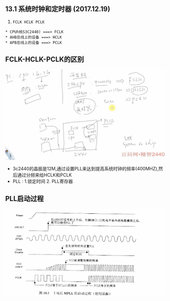 ## 13.1 系统时钟和定时器 (2017.12.19)
1. `FCLK HCLK PCLK`
```
* CPUh核S3C2440) ===> FCLK
* AHB总线上的设备 ===> HCLK
* APB总线上的设备 ===> PCLK
```
## FCLK-HCLK-PCLK的区别
![FCLK-HCLK-PCLK的区别](https://github.com/GalenDeng/Embedded-Linux/blob/master/13.%20%E7%B3%BB%E7%BB%9F%E6%97%B6%E9%92%9F%E5%92%8C%E5%AE%9A%E6%97%B6%E5%99%A8/%E7%B3%BB%E7%BB%9F%E6%97%B6%E9%92%9F%E5%92%8C%E5%AE%9A%E6%97%B6%E5%99%A8%E5%9B%BE%E7%89%87%E7%AC%94%E8%AE%B0/FCLK-HCLK-PCLK%E7%9A%84%E5%8C%BA%E5%88%AB.JPG)
* 3c2440的晶振是12M,通过设置PLL来达到提高系统时钟的频率(400MHZ),然后通过分频来给HCLK和PCLK
* PLL : 1.锁定时间 2. PLL寄存器
## PLL启动过程
![PLL启动过程](https://github.com/GalenDeng/Embedded-Linux/blob/master/13.%20%E7%B3%BB%E7%BB%9F%E6%97%B6%E9%92%9F%E5%92%8C%E5%AE%9A%E6%97%B6%E5%99%A8/%E7%B3%BB%E7%BB%9F%E6%97%B6%E9%92%9F%E5%92%8C%E5%AE%9A%E6%97%B6%E5%99%A8%E5%9B%BE%E7%89%87%E7%AC%94%E8%AE%B0/PLL%E5%90%AF%E5%8A%A8%E8%BF%87%E7%A8%8B.JPG)